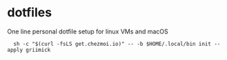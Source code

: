 # dotfiles

One line personal dotfile setup for linux VMs and macOS

```
  sh -c "$(curl -fsLS get.chezmoi.io)" -- -b $HOME/.local/bin init --apply griimick
```
